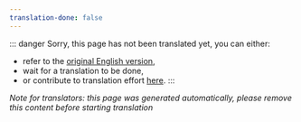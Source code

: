 ```yaml
---
translation-done: false
---
```

::: danger
Sorry, this page has not been translated yet, you can either:
- refer to the [original English version](<..\..\models\custom-notes.md>),
- wait for a translation to be done,
- or contribute to translation effort [here](https://github.com/bsmg/wiki).
:::

_Note for translators: this page was generated automatically, please remove this content before starting translation_
